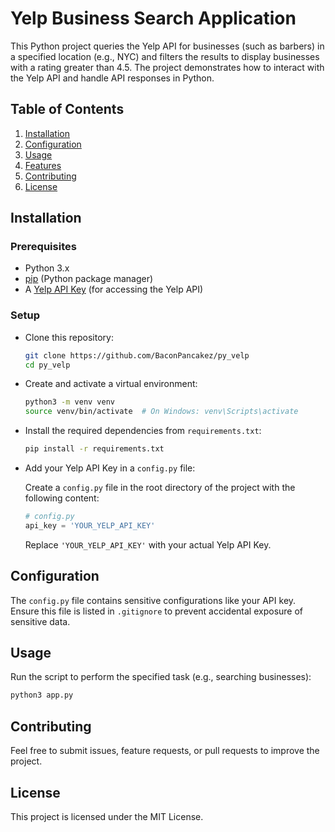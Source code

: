 # Yelp Business Search Application

This Python project queries the Yelp API for businesses (such as barbers) in a specified location (e.g., NYC) and filters the results to display businesses with a rating greater than 4.5. The project demonstrates how to interact with the Yelp API and handle API responses in Python.

## Table of Contents

1. [Installation](#installation)
2. [Configuration](#configuration)
3. [Usage](#usage)
4. [Features](#features)
5. [Contributing](#contributing)
6. [License](#license)

## Installation

### Prerequisites

- Python 3.x
- [pip](https://pip.pypa.io/en/stable/installation/) (Python package manager)
- A [Yelp API Key](https://docs.developer.yelp.com/docs/fusion-authentication) (for accessing the Yelp API)

### Setup

- Clone this repository:

  ```bash
  git clone https://github.com/BaconPancakez/py_velp
  cd py_velp
  ```

- Create and activate a virtual environment:

  ```bash
  python3 -m venv venv
  source venv/bin/activate  # On Windows: venv\Scripts\activate
  ```

- Install the required dependencies from `requirements.txt`:

  ```bash
  pip install -r requirements.txt
  ```

- Add your Yelp API Key in a `config.py` file:

  Create a `config.py` file in the root directory of the project with the following content:

  ```python
  # config.py
  api_key = 'YOUR_YELP_API_KEY'
  ```

  Replace `'YOUR_YELP_API_KEY'` with your actual Yelp API Key.

## Configuration

The `config.py` file contains sensitive configurations like your API key. Ensure this file is listed in `.gitignore` to prevent accidental exposure of sensitive data.

## Usage

Run the script to perform the specified task (e.g., searching businesses):

```bash
python3 app.py
```

## Contributing

Feel free to submit issues, feature requests, or pull requests to improve the project.

## License

This project is licensed under the MIT License.
